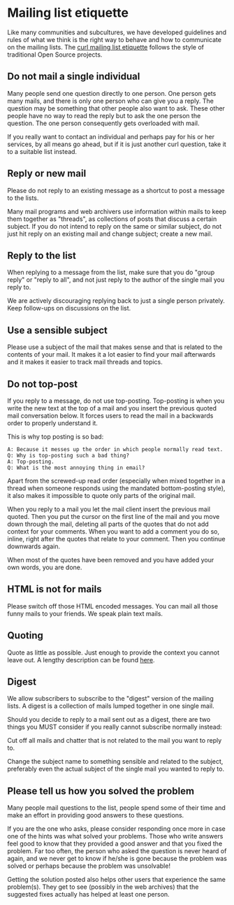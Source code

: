 # Mailing list etiquette

Like many communities and subcultures, we have developed guidelines and rules
of what we think is the right way to behave and how to communicate on the
mailing lists. The [curl mailing list
etiquette](https://curl.se/mail/etiquette.html) follows the style of
traditional Open Source projects.

## Do not mail a single individual

Many people send one question directly to one person. One person gets many mails, and
there is only one person who can give you a reply. The question may be
something that other people also want to ask. These other people have
no way to read the reply but to ask the one person the question. The one
person consequently gets overloaded with mail.

If you really want to contact an individual and perhaps pay for his or her
services, by all means go ahead, but if it is just another curl question, take
it to a suitable list instead.

## Reply or new mail

Please do not reply to an existing message as a shortcut to post a message to
the lists.

Many mail programs and web archivers use information within mails to keep them
together as "threads", as collections of posts that discuss a certain
subject. If you do not intend to reply on the same or similar subject, do not
just hit reply on an existing mail and change subject; create a new mail.

## Reply to the list

When replying to a message from the list, make sure that you do "group reply"
or "reply to all", and not just reply to the author of the single mail you
reply to.

We are actively discouraging replying back to just a single person privately. Keep follow-ups on discussions on the list.

## Use a sensible subject

Please use a subject of the mail that makes sense and that is related to the
contents of your mail. It makes it a lot easier to find your mail afterwards
and it makes it easier to track mail threads and topics.

## Do not top-post

If you reply to a message, do not use top-posting. Top-posting is when you
write the new text at the top of a mail and you insert the previous quoted
mail conversation below. It forces users to read the mail in a backwards order
to properly understand it.

This is why top posting is so bad:

    A: Because it messes up the order in which people normally read text.
    Q: Why is top-posting such a bad thing?
    A: Top-posting.
    Q: What is the most annoying thing in email?

Apart from the screwed-up read order (especially when mixed together in a
thread when someone responds using the mandated bottom-posting style), it also
makes it impossible to quote only parts of the original mail.

When you reply to a mail you let the mail client insert the previous mail
quoted. Then you put the cursor on the first line of the mail and you move
down through the mail, deleting all parts of the quotes that do not add context
for your comments. When you want to add a comment you do so, inline, right
after the quotes that relate to your comment. Then you continue downwards
again.

When most of the quotes have been removed and you have added your own words,
you are done.

## HTML is not for mails

Please switch off those HTML encoded messages. You can mail all those funny
mails to your friends. We speak plain text mails.

## Quoting

Quote as little as possible. Just enough to provide the context you cannot
leave out. A lengthy description can be found
[here](https://www.netmeister.org/news/learn2quote.html).

## Digest

We allow subscribers to subscribe to the "digest" version of the mailing
lists. A digest is a collection of mails lumped together in one single mail.

Should you decide to reply to a mail sent out as a digest, there are two
things you MUST consider if you really cannot subscribe normally instead:

Cut off all mails and chatter that is not related to the mail you want to
reply to.

Change the subject name to something sensible and related to the subject,
preferably even the actual subject of the single mail you wanted to reply to.

## Please tell us how you solved the problem

Many people mail questions to the list, people spend some of their time and
make an effort in providing good answers to these questions.

If you are the one who asks, please consider responding once more in case one
of the hints was what solved your problems. Those who write answers feel
good to know that they provided a good answer and that you fixed the
problem. Far too often, the person who asked the question is never heard of
again, and we never get to know if he/she is gone because the problem was
solved or perhaps because the problem was unsolvable!

Getting the solution posted also helps other users that experience the same
problem(s). They get to see (possibly in the web archives) that the suggested
fixes actually has helped at least one person.
